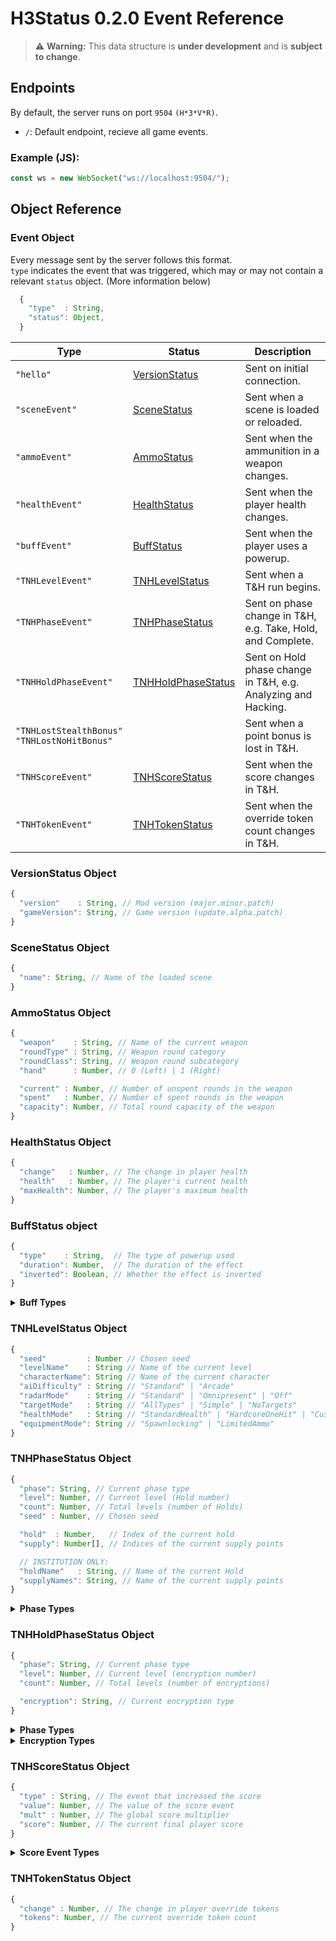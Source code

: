 # H3Status 0.2.0 Event Reference

> ⚠️ **Warning:** This data structure is **under development** and is **subject to change**.

## Endpoints

By default, the server runs on port `9504` `(H*3*V*R)`.

- `/`: Default endpoint, recieve all game events.

### Example (JS):
```js
const ws = new WebSocket("ws://localhost:9504/");
```

## Object Reference

### Event Object

Every message sent by the server follows this format.\
`type` indicates the event that was triggered, which may or may not contain a relevant `status` object. (More information below)

```js
  {
    "type"  : String,
    "status": Object,
  }
```

Type | Status | Description
---- | ------ | -----------
`"hello"` | [VersionStatus](Protocol.md#versionstatus-object) | Sent on initial connection.
`"sceneEvent"` | [SceneStatus](Protocol.md#scenestatus-object) | Sent when a scene is loaded or reloaded.
`"ammoEvent"` | [AmmoStatus](Protocol.md#ammostatus-object) | Sent when the ammunition in a weapon changes.
`"healthEvent"` | [HealthStatus](Protocol.md#healthstatus-object) | Sent when the player health changes.
`"buffEvent"` | [BuffStatus](Protocol.md#buffstatus-object) | Sent when the player uses a powerup.
`"TNHLevelEvent"` | [TNHLevelStatus](Protocol.md#tnhlevelstatus-object) | Sent when a T&H run begins.
`"TNHPhaseEvent"` | [TNHPhaseStatus](Protocol.md#tnhphasestatus-object) | Sent on phase change in T&H, e.g. Take, Hold, and Complete.
`"TNHHoldPhaseEvent"` | [TNHHoldPhaseStatus](Protocol.md#tnhholdphasestatus-object) | Sent on Hold phase change in T&H, e.g. Analyzing and Hacking.
`"TNHLostStealthBonus"`<br>`"TNHLostNoHitBonus"` | | Sent when a point bonus is lost in T&H.
`"TNHScoreEvent"` | [TNHScoreStatus](Protocol.md#tnhscorestatus-object) | Sent when the score changes in T&H.
`"TNHTokenEvent"` | [TNHTokenStatus](Protocol.md#tnhtokenstatus-object) | Sent when the override token count changes in T&H.

### VersionStatus Object

```js
{
  "version"    : String, // Mod version (major.minor.patch)
  "gameVersion": String, // Game version (update.alpha.patch)
}
```

### SceneStatus Object

```js
{
  "name": String, // Name of the loaded scene
}
```

### AmmoStatus Object

```js
{
  "weapon"    : String, // Name of the current weapon
  "roundType" : String, // Weapon round category
  "roundClass": String, // Weapon round subcategory
  "hand"      : Number, // 0 (Left) | 1 (Right)

  "current" : Number, // Number of unspent rounds in the weapon
  "spent"   : Number, // Number of spent rounds in the weapon
  "capacity": Number, // Total round capacity of the weapon
}
```

### HealthStatus Object

```js
{
  "change"   : Number, // The change in player health
  "health"   : Number, // The player's current health
  "maxHealth": Number, // The player's maximum health
}
```

### BuffStatus object

```js
{
  "type"    : String,  // The type of powerup used
  "duration": Number,  // The duration of the effect
  "inverted": Boolean, // Whether the effect is inverted
}
```

<details>
  <summary><strong>Buff Types</strong></summary>

```js
[
  "Health",
  "QuadDamage",    // "Bullet Boost"
  "InfiniteAmmo",
  "Invincibility", // "Shield"
  "GhostMode",
  "FarOutMeat",
  "MuscleMeat",
  "HomeTown",
  "SnakeEye",
  "Blort",
  "Regen",
  "Cyclops",
  "WheredIGo",
  "ChillOut",
]
```

</details>

### TNHLevelStatus Object

```js
{
  "seed"         : Number // Chosen seed
  "levelName"    : String // Name of the current level
  "characterName": String // Name of the current character
  "aiDifficulty" : String // "Standard" | "Arcade"
  "radarMode"    : String // "Standard" | "Omnipresent" | "Off"
  "targetMode"   : String // "AllTypes" | "Simple" | "NoTargets"
  "healthMode"   : String // "StandardHealth" | "HardcoreOneHit" | "CustomHealth"
  "equipmentMode": String // "Spawnlocking" | "LimitedAmmo"
}
```

### TNHPhaseStatus Object

```js
{
  "phase": String, // Current phase type
  "level": Number, // Current level (Hold number)
  "count": Number, // Total levels (number of Holds)
  "seed" : Number, // Chosen seed

  "hold"  : Number,   // Index of the current hold
  "supply": Number[], // Indices of the current supply points

  // INSTITUTION ONLY:
  "holdName"   : String, // Name of the current Hold
  "supplyNames": String, // Name of the current supply points
}
```

<details>
  <summary><strong>Phase Types</strong></summary>

```js
[
  "Take",
  "Hold",
  "Completed",
  "Dead",
]
```

</details>

### TNHHoldPhaseStatus Object

```js
{
  "phase": String, // Current phase type
  "level": Number, // Current level (encryption number)
  "count": Number, // Total levels (number of encryptions)

  "encryption": String, // Current encryption type
}
```

<details>
  <summary><strong>Phase Types</strong></summary>

```js
[
  "Beginning",
  "Analyzing",
  "Hacking",
  "Transition",
  "Ending",
]
```

</details>

<details>
  <summary><strong>Encryption Types</strong></summary>

```js
[
  "Static",
  "Hardened",
  "Swarm",
  "Recursive",
  "Stealth",
  "Agile",
  "Regenerative",
  "Polymorphic",
  "Cascading",
  "Orthagonal",
  "Refractive",
]
```

</details>

### TNHScoreStatus Object

```js
{
  "type" : String, // The event that increased the score
  "value": Number, // The value of the score event
  "mult" : Number, // The global score multiplier
  "score": Number, // The current final player score
}
```

<details>
  <summary><strong>Score Event Types</strong></summary>

```js
[
  "HoldPhaseComplete",         // The current Hold was completed
  "HoldDecisecondsRemaining",  // Encryption time remaining in deciseconds
  "HoldWaveCompleteNoDamage",  // Encryption was cleared with no damage
  "HoldPhaseCompleteNoDamage", // Hold was cleared with no damage
  "HoldKill",                  // An enemy died during a Hold
  "HoldHeadshotKill",          // An enemy died from a hit to the head
  "HoldMeleeKill",             // An enemy died from a melee weapon
  "HoldJointBreak",            // An enemy died from joint twisting
  "HoldJointSever",            // An enemy died from joint pulling
  "HoldKillDistanceBonus",     // Increases every 25m from the target
  "HoldKillStreakBonus",       // Two enemies died in quick succession
  "TakeCompleteNoDamage",      // Take was completed with no damage
  "TakeCompleteNoAlert",       // No enemies were alerted during Take
  "TakeKillGuardUnaware",      // A guard in the Hold room died unalerted
  "TakeHoldPointTakenClean",   // No alerted guards died during Take
]
```

</details>

### TNHTokenStatus Object

```js
{
  "change" : Number, // The change in player override tokens
  "tokens": Number, // The current override token count
}
```
